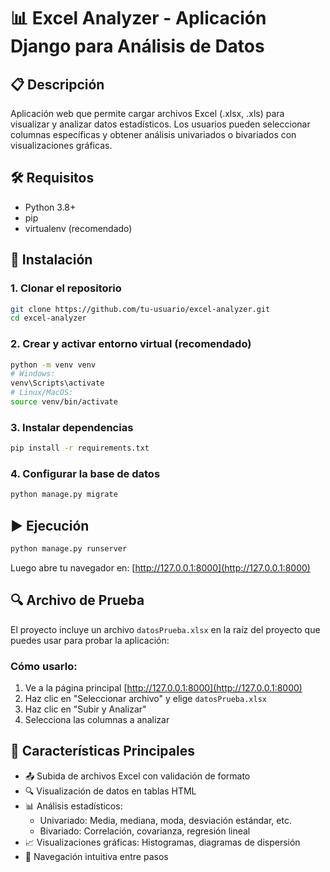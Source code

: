 # 📊 Excel Analyzer - Aplicación Django para Análisis de Datos

## 📋 Descripción
Aplicación web que permite cargar archivos Excel (.xlsx, .xls) para visualizar y analizar datos estadísticos. Los usuarios pueden seleccionar columnas específicas y obtener análisis univariados o bivariados con visualizaciones gráficas.

## 🛠️ Requisitos
- Python 3.8+
- pip
- virtualenv (recomendado)

## 🚀 Instalación

### 1. Clonar el repositorio
```bash
git clone https://github.com/tu-usuario/excel-analyzer.git
cd excel-analyzer
```

### 2. Crear y activar entorno virtual (recomendado)
```bash
python -m venv venv
# Windows:
venv\Scripts\activate
# Linux/MacOS:
source venv/bin/activate
```

### 3. Instalar dependencias
```bash
pip install -r requirements.txt
```

### 4. Configurar la base de datos
```bash
python manage.py migrate
```

## ▶️ Ejecución
```bash
python manage.py runserver
```

Luego abre tu navegador en: [http://127.0.0.1:8000](http://127.0.0.1:8000)

## 🔍 Archivo de Prueba
El proyecto incluye un archivo `datosPrueba.xlsx` en la raíz del proyecto que puedes usar para probar la aplicación:

### Cómo usarlo:
1. Ve a la página principal [http://127.0.0.1:8000](http://127.0.0.1:8000)
2. Haz clic en "Seleccionar archivo" y elige `datosPrueba.xlsx`
3. Haz clic en "Subir y Analizar"
4. Selecciona las columnas a analizar

## 🌟 Características Principales
- 📤 Subida de archivos Excel con validación de formato
- 🔍 Visualización de datos en tablas HTML
- 📊 Análisis estadísticos:
  - Univariado: Media, mediana, moda, desviación estándar, etc.
  - Bivariado: Correlación, covarianza, regresión lineal
- 📈 Visualizaciones gráficas: Histogramas, diagramas de dispersión
- 🔄 Navegación intuitiva entre pasos

